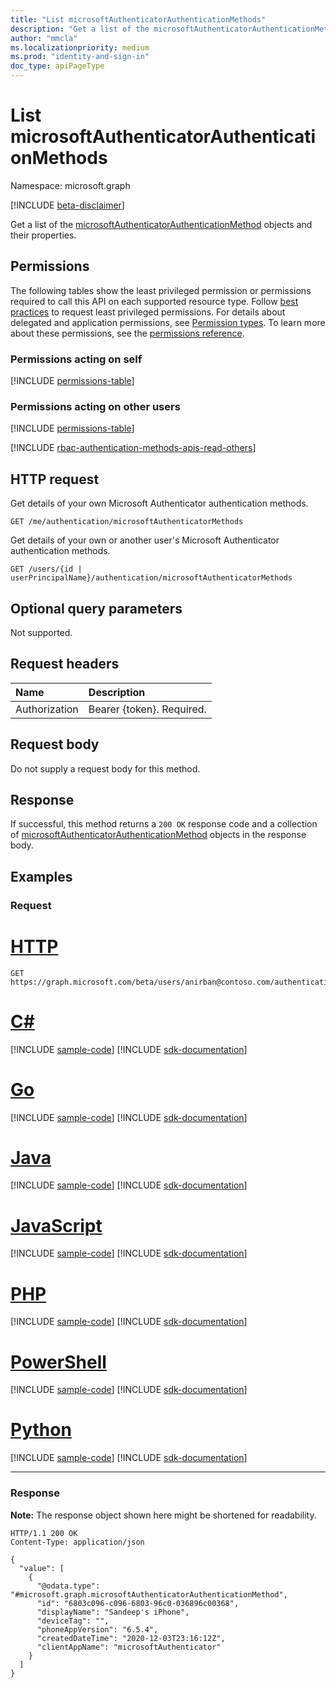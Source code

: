 ```yaml
---
title: "List microsoftAuthenticatorAuthenticationMethods"
description: "Get a list of the microsoftAuthenticatorAuthenticationMethod objects and their properties."
author: "mmcla"
ms.localizationpriority: medium
ms.prod: "identity-and-sign-in"
doc_type: apiPageType
---
```


# List microsoftAuthenticatorAuthenticationMethods
Namespace: microsoft.graph

[!INCLUDE [beta-disclaimer](../../includes/beta-disclaimer.md)]

Get a list of the [microsoftAuthenticatorAuthenticationMethod](../resources/microsoftauthenticatorauthenticationmethod.md) objects and their properties.

## Permissions

The following tables show the least privileged permission or permissions required to call this API on each supported resource type. Follow [best practices](/graph/permissions-overview#best-practices-for-using-microsoft-graph-permissions) to request least privileged permissions. For details about delegated and application permissions, see [Permission types](/graph/permissions-overview#permission-types). To learn more about these permissions, see the [permissions reference](/graph/permissions-reference).

### Permissions acting on self

<!-- { "blockType": "permissions", "name": "microsoftauthenticatorauthenticationmethod_list" } -->
[!INCLUDE [permissions-table](../includes/permissions/microsoftauthenticatorauthenticationmethod-list-permissions.md)]

### Permissions acting on other users

<!-- { "blockType": "permissions", "name": "microsoftauthenticatorauthenticationmethod_list_2" } -->
[!INCLUDE [permissions-table](../includes/permissions/microsoftauthenticatorauthenticationmethod-list-2-permissions.md)]

[!INCLUDE [rbac-authentication-methods-apis-read-others](../includes/rbac-for-apis/rbac-authentication-methods-apis-read-others.md)]

## HTTP request

Get details of your own Microsoft Authenticator authentication methods.
<!-- { "blockType": "ignored" } -->
``` http
GET /me/authentication/microsoftAuthenticatorMethods
```

Get details of your own or another user's Microsoft Authenticator authentication methods.
<!-- { "blockType": "ignored" } -->
``` http
GET /users/{id | userPrincipalName}/authentication/microsoftAuthenticatorMethods
```

## Optional query parameters

Not supported.

## Request headers

|Name|Description|
|:---|:---|
|Authorization|Bearer {token}. Required.|

## Request body

Do not supply a request body for this method.

## Response

If successful, this method returns a `200 OK` response code and a collection of [microsoftAuthenticatorAuthenticationMethod](../resources/microsoftauthenticatorauthenticationmethod.md) objects in the response body.

## Examples

### Request

# [HTTP](#tab/http)
<!-- {
  "blockType": "request",
  "name": "list_microsoftauthenticatorauthenticationmethod",
  "sampleKeys": ["anirban@contoso.com"]
}
-->
``` http
GET https://graph.microsoft.com/beta/users/anirban@contoso.com/authentication/microsoftAuthenticatorMethods
```

# [C#](#tab/csharp)
[!INCLUDE [sample-code](../includes/snippets/csharp/list-microsoftauthenticatorauthenticationmethod-csharp-snippets.md)]
[!INCLUDE [sdk-documentation](../includes/snippets/snippets-sdk-documentation-link.md)]

# [Go](#tab/go)
[!INCLUDE [sample-code](../includes/snippets/go/list-microsoftauthenticatorauthenticationmethod-go-snippets.md)]
[!INCLUDE [sdk-documentation](../includes/snippets/snippets-sdk-documentation-link.md)]

# [Java](#tab/java)
[!INCLUDE [sample-code](../includes/snippets/java/list-microsoftauthenticatorauthenticationmethod-java-snippets.md)]
[!INCLUDE [sdk-documentation](../includes/snippets/snippets-sdk-documentation-link.md)]

# [JavaScript](#tab/javascript)
[!INCLUDE [sample-code](../includes/snippets/javascript/list-microsoftauthenticatorauthenticationmethod-javascript-snippets.md)]
[!INCLUDE [sdk-documentation](../includes/snippets/snippets-sdk-documentation-link.md)]

# [PHP](#tab/php)
[!INCLUDE [sample-code](../includes/snippets/php/list-microsoftauthenticatorauthenticationmethod-php-snippets.md)]
[!INCLUDE [sdk-documentation](../includes/snippets/snippets-sdk-documentation-link.md)]

# [PowerShell](#tab/powershell)
[!INCLUDE [sample-code](../includes/snippets/powershell/list-microsoftauthenticatorauthenticationmethod-powershell-snippets.md)]
[!INCLUDE [sdk-documentation](../includes/snippets/snippets-sdk-documentation-link.md)]

# [Python](#tab/python)
[!INCLUDE [sample-code](../includes/snippets/python/list-microsoftauthenticatorauthenticationmethod-python-snippets.md)]
[!INCLUDE [sdk-documentation](../includes/snippets/snippets-sdk-documentation-link.md)]

---

### Response
**Note:** The response object shown here might be shortened for readability.
<!-- {
  "blockType": "response",
  "truncated": true,
  "@odata.type": "Collection(microsoft.graph.microsoftAuthenticatorAuthenticationMethod)"
}
-->
``` http
HTTP/1.1 200 OK
Content-Type: application/json

{
  "value": [
    {
      "@odata.type": "#microsoft.graph.microsoftAuthenticatorAuthenticationMethod",
      "id": "6803c096-c096-6803-96c0-036896c00368",
      "displayName": "Sandeep's iPhone",
      "deviceTag": "",
      "phoneAppVersion": "6.5.4",
      "createdDateTime": "2020-12-03T23:16:12Z",
      "clientAppName": "microsoftAuthenticator"
    }
  ]
}
```


